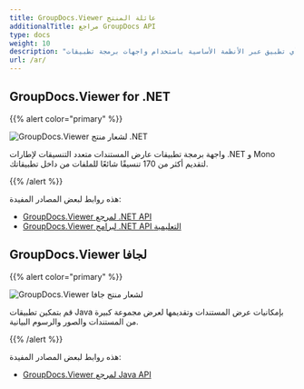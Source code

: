 ```yaml
---
title: GroupDocs.Viewer عائلة المنتج
additionalTitle: مراجع GroupDocs API
type: docs
weight: 10
description: "يمكنك تسريع وتبسيط عرض المستندات أو الصور في أي تطبيق عبر الأنظمة الأساسية باستخدام واجهات برمجة تطبيقات GroupDocs.Viewer API لـ .NET و Java"
url: /ar/
---
```


## GroupDocs.Viewer for .NET

{{% alert color="primary" %}} 

![GroupDocs.Viewer لشعار منتج .NET](../gdocs_net.png)

واجهة برمجة تطبيقات عارض المستندات متعدد التنسيقات لإطارات .NET و Mono لتقديم أكثر من 170 تنسيقًا شائعًا للملفات من داخل تطبيقاتك.

{{% /alert %}} 

هذه روابط لبعض المصادر المفيدة:

- [GroupDocs.Viewer لمرجع .NET API](/viewer/ar/net/)
- [GroupDocs.Viewer لبرامج .NET API التعليمية](https://tutorials.groupdocs.com/viewer/ar/net/)


## GroupDocs.Viewer لجافا

{{% alert color="primary" %}}

![GroupDocs.Viewer لشعار منتج جافا](../gdocs_java.png)

قم بتمكين تطبيقات Java بإمكانيات عرض المستندات وتقديمها لعرض مجموعة كبيرة من المستندات والصور والرسوم البيانية.

{{% /alert %}}

هذه روابط لبعض المصادر المفيدة:

- [GroupDocs.Viewer لمرجع Java API](/viewer/java/)
